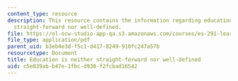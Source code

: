 ```yaml
---
content_type: resource
description: This resource contains the information regarding education is neither
  straight-forward nor well-defined.
file: https://ol-ocw-studio-app-qa.s3.amazonaws.com/courses/es-291-learning-seminar-experiments-in-education-spring-2003/c5e839abb47e1fbcd938f2fcbad16542_MITES_291S03_Intro.pdf
file_type: application/pdf
parent_uid: b3eb4e3d-f5c1-d417-8249-910fc247a57b
resourcetype: Document
title: Education is neither straight-forward nor well-defined
uid: c5e839ab-b47e-1fbc-d938-f2fcbad16542
---
```

